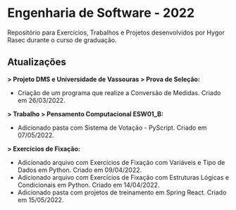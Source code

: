 # Engenharia de Software - 2022

Repositório para Exercícios, Trabalhos e Projetos desenvolvidos por Hygor Rasec durante o curso de graduação.

## Atualizações

**> Projeto DMS e Universidade de Vassouras > Prova de Seleção:**
 - Criação de um programa que realize a Conversão de Medidas. Criado em 26/03/2022.

**> Trabalho > Pensamento Computacional ESW01_B:**
 - Adicionado pasta com Sistema de Votação - PyScript. Criado em 07/05/2022.

**> Exercícios de Fixação:**
 - Adicionado arquivo com Exercícios de Fixação com Variáveis e Tipo de Dados em Python. Criado em 09/04/2022.
 - Adicionado arquivo com Exercícios de Fixação com Estruturas Lógicas e Condicionais em Python. Criado em 14/04/2022.
 - Adicionado pasta com projetos de treinamento em Spring React. Criado em 15/05/2022.

